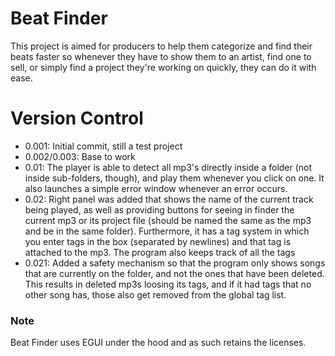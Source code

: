 # Beat Finder
This project is aimed for producers to help them categorize and find their beats faster so whenever they
have to show them to an artist, find one to sell, or simply find a project they're working on quickly, they
can do it with ease.
# Version Control
- 0.001: Initial commit, still a test project
- 0.002/0.003: Base to work
- 0.01: The player is able to detect all mp3's directly inside a folder (not inside sub-folders, though), and
play them whenever you click on one. It also launches a simple error window whenever an error occurs.
- 0.02: Right panel was added that shows the name of the current track being played, as well as providing buttons
for seeing in finder the current mp3 or its project file (should be named the same as the mp3 and be in the same folder).
Furthermore, it has a tag system in which you enter tags in the box (separated by newlines) and that tag is attached to
the mp3. The program also keeps track of all the tags
- 0.021: Added a safety mechanism so that the program only shows songs that are currently on the folder, and not the ones
that have been deleted. This results in deleted mp3s loosing its tags, and if it had tags that no other song has, those
also get removed from the global tag list.
### Note
Beat Finder uses EGUI under the hood and as such retains the licenses.